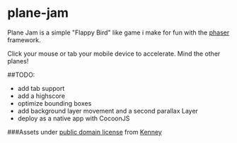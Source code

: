 plane-jam
=========

Plane Jam is a simple "Flappy Bird" like game i make for fun with the [phaser](https://github.com/photonstorm/phaser) framework. 


Click your mouse or tab your mobile device to accelerate. Mind the other planes!

##TODO:
- add tab support
- add a highscore
- optimize bounding boxes
- add background layer movement and a second parallax Layer
- deploy as a native app with CocoonJS

###Assets under [public domain license](http://creativecommons.org/publicdomain/zero/1.0/) from [Kenney](http://opengameart.org/users/kenney) 